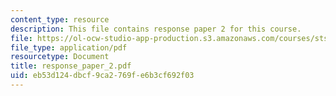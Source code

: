 ```yaml
---
content_type: resource
description: This file contains response paper 2 for this course.
file: https://ol-ocw-studio-app-production.s3.amazonaws.com/courses/sts-s28-godzilla-and-the-bullet-train-technology-and-culture-in-modern-japan-fall-2005/eb53d124dbcf9ca2769fe6b3cf692f03_response_paper_2.pdf
file_type: application/pdf
resourcetype: Document
title: response_paper_2.pdf
uid: eb53d124-dbcf-9ca2-769f-e6b3cf692f03
---
```

